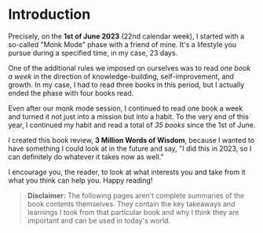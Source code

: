 # Introduction

Precisely, on the **1st of June 2023** (22nd calendar week), I started with a so-called "Monk Mode" phase with a friend of mine. It's a lifestyle you pursue during a specified time, in my case, 23 days.

One of the additional rules we imposed on ourselves was to read _one book a week_ in the direction of knowledge-building, self-improvement, and growth. In my case, I had to read three books in this period, but I actually ended the phase with four books read.

Even after our monk mode session, I continued to read one book a week and turned it not just into a mission but into a habit. To the very end of this year, I continued my habit and read a total of _35 books_ since the 1st of June.

I created this book review, **3 Million Words of Wisdom**, because I wanted to have something I could look at in the future and say, "I did this in 2023, so I can definitely do whatever it takes now as well."

I encourage you, the reader, to look at what interests you and take from it what you think can help you. Happy reading!

> **Disclaimer:** The following pages aren't complete summaries of the book contents themselves. They contain the key takeaways and learnings I took from that particular book and why I think they are important and can be used in today's world.
